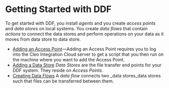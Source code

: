 # Getting Started with DDF

To get started with DDF, you install _agents_ and you create _access points_ and _data stores_ on local systems. You create _data flows_ that contain _actions_ to connect the data stores and perform operations on your data as it moves from data store to data store.

+ [Adding an Access Point](../assets/GettingStarted/DDF_AddAccessPoint.html)&mdash;Adding an Access Point requires you to log into the Cleo Integration Cloud server to get a script that you then run on the machine where you want to add the Access Point.
+ [Adding a Data Store](../Tasks/DDF_AddingDataStores_task.html) _Data Stores_ are the file transfer end points for your DDF system. They reside on _Access Points_.
+ [Creating Data Flows](../Tasks/DDF_CreatingDataFlows_task.html) A _data flow_ connects two _data stores_data stores such that files can be transferred between them.

